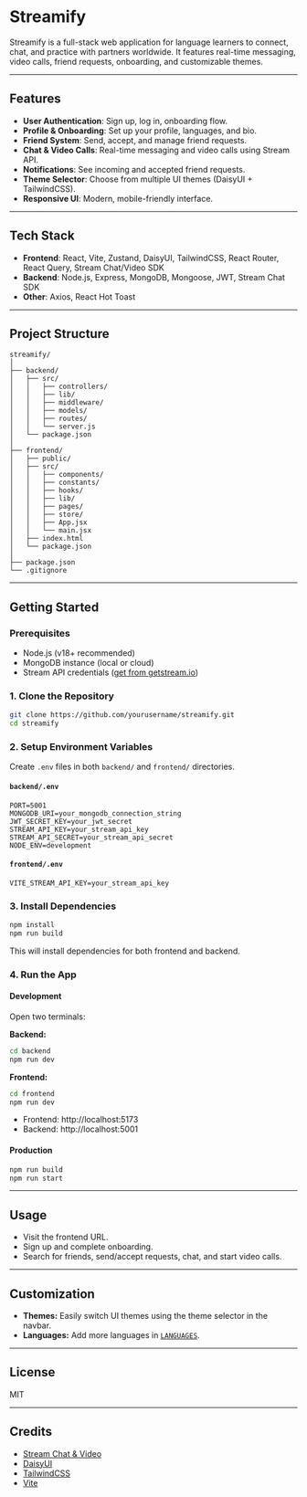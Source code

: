 # Streamify

Streamify is a full-stack web application for language learners to connect, chat, and practice with partners worldwide. It features real-time messaging, video calls, friend requests, onboarding, and customizable themes.

---

## Features

- **User Authentication**: Sign up, log in, onboarding flow.
- **Profile & Onboarding**: Set up your profile, languages, and bio.
- **Friend System**: Send, accept, and manage friend requests.
- **Chat & Video Calls**: Real-time messaging and video calls using Stream API.
- **Notifications**: See incoming and accepted friend requests.
- **Theme Selector**: Choose from multiple UI themes (DaisyUI + TailwindCSS).
- **Responsive UI**: Modern, mobile-friendly interface.

---

## Tech Stack

- **Frontend**: React, Vite, Zustand, DaisyUI, TailwindCSS, React Router, React Query, Stream Chat/Video SDK
- **Backend**: Node.js, Express, MongoDB, Mongoose, JWT, Stream Chat SDK
- **Other**: Axios, React Hot Toast

---

## Project Structure

```
streamify/
│
├── backend/
│   ├── src/
│   │   ├── controllers/
│   │   ├── lib/
│   │   ├── middleware/
│   │   ├── models/
│   │   ├── routes/
│   │   └── server.js
│   └── package.json
│
├── frontend/
│   ├── public/
│   ├── src/
│   │   ├── components/
│   │   ├── constants/
│   │   ├── hooks/
│   │   ├── lib/
│   │   ├── pages/
│   │   ├── store/
│   │   ├── App.jsx
│   │   └── main.jsx
│   ├── index.html
│   └── package.json
│
├── package.json
└── .gitignore
```

---

## Getting Started

### Prerequisites

- Node.js (v18+ recommended)
- MongoDB instance (local or cloud)
- Stream API credentials ([get from getstream.io](https://getstream.io/))

### 1. Clone the Repository

```sh
git clone https://github.com/yourusername/streamify.git
cd streamify
```

### 2. Setup Environment Variables

Create `.env` files in both `backend/` and `frontend/` directories.

#### `backend/.env`

```
PORT=5001
MONGODB_URI=your_mongodb_connection_string
JWT_SECRET_KEY=your_jwt_secret
STREAM_API_KEY=your_stream_api_key
STREAM_API_SECRET=your_stream_api_secret
NODE_ENV=development
```

#### `frontend/.env`

```
VITE_STREAM_API_KEY=your_stream_api_key
```

### 3. Install Dependencies

```sh
npm install
npm run build
```

This will install dependencies for both frontend and backend.

### 4. Run the App

#### Development

Open two terminals:

**Backend:**
```sh
cd backend
npm run dev
```

**Frontend:**
```sh
cd frontend
npm run dev
```

- Frontend: http://localhost:5173
- Backend: http://localhost:5001

#### Production

```sh
npm run build
npm run start
```

---

## Usage

- Visit the frontend URL.
- Sign up and complete onboarding.
- Search for friends, send/accept requests, chat, and start video calls.

---

## Customization

- **Themes:** Easily switch UI themes using the theme selector in the navbar.
- **Languages:** Add more languages in [`LANGUAGES`](frontend/src/constants/index.js).

---

## License

MIT

---

## Credits

- [Stream Chat & Video](https://getstream.io/)
- [DaisyUI](https://daisyui.com/)
- [TailwindCSS](https://tailwindcss.com/)
- [Vite](https://vitejs.dev/)

